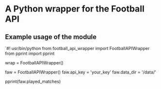 # A Python wrapper for the Football API 
## Example usage of the module

`#! usr/bin/python
from football_api_wrapper import FootballAPIWrapper
from pprint import pprint

<!--example usage-->
wrap = FootballAPIWrapper()

<!--# set the api key
-->
faw = FootballAPIWrapper()
faw.api_key = 'your_key'
faw.data_dir = '/data/'

pprint(faw.played_matches)


